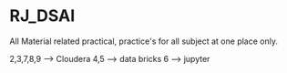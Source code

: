 # RJ_DSAI
All Material related practical, practice's for all subject at one place only.


2,3,7,8,9 --> Cloudera
 4,5 --> data bricks
 6 --> jupyter
